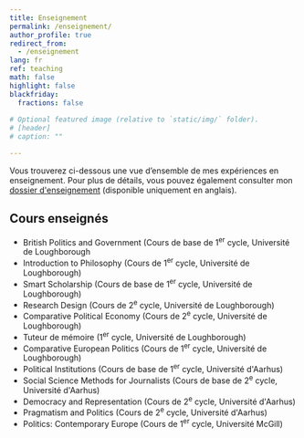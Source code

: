 ```yaml
---
title: Enseignement
permalink: /enseignement/
author_profile: true
redirect_from:
  - /enseignement
lang: fr
ref: teaching
math: false
highlight: false
blackfriday:
  fractions: false
  
# Optional featured image (relative to `static/img/` folder).
# [header]
# caption: ""

---
```


Vous trouverez ci-dessous une vue d’ensemble de mes expériences en enseignement. Pour plus de détails, vous pouvez également consulter mon [dossier d'enseignement](https://anthonykevins.github.io/files/Teaching_Portfolio.pdf) (disponible uniquement en anglais).

## Cours enseignés

- British Politics and Government (Cours de base de 1<sup>er</sup> cycle, Université de Loughborough
- Introduction to Philosophy (Cours de 1<sup>er</sup> cycle, Université de Loughborough)
- Smart Scholarship (Cours de base de 1<sup>er</sup> cycle, Université de Loughborough)
- Research Design (Cours de 2<sup>e</sup> cycle, Université de Loughborough)
- Comparative Political Economy (Cours de 2<sup>e</sup> cycle, Université de Loughborough)
- Tuteur de mémoire (1<sup>er</sup> cycle, Université de Loughborough)
- Comparative European Politics (Cours de 1<sup>er</sup> cycle, Université de Loughborough)
- Political Institutions (Cours de base de 1<sup>er</sup> cycle, Université d'Aarhus)
- Social Science Methods for Journalists (Cours de base de 2<sup>e</sup> cycle, Université d'Aarhus)
- Democracy and Representation (Cours de 2<sup>e</sup> cycle, Université d'Aarhus)
- Pragmatism and Politics (Cours de 2<sup>e</sup> cycle, Université d'Aarhus)
- Politics: Contemporary Europe (Cours de 1<sup>er</sup> cycle, Université McGill)
